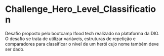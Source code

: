 # Challenge_Hero_Level_Classification
Desafio proposto pelo bootcamp Ifood tech realizado na plataforma da DIO. O desafio se trata de utilizar variáveis, estruturas de repetição e comparadores para classificar o nivel de um herói cujo nome também deve ser dado.
